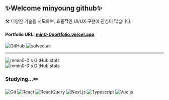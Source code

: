 ## ✨Welcome minyoung github✨
🛠️ 다양한 기술을 시도하며, 효율적인 UI/UX 구현에 관심이 많습니다.  

#### Portfolio URL: [min0-0portfolio.vercel.app](https://min0-0portfolio.vercel.app/)

![GitHub](https://img.shields.io/badge/GitHub-46%20/%202536-black?logo=github)
![solved.ac](https://img.shields.io/badge/solved.ac-S3-blue)

---

![mmin0-0's GitHub stats](https://github-readme-stats.vercel.app/api/top-langs/?username=mmin0-0&theme=dark&layout=compact)
<br />
![mmin0-0's GitHub stats](https://github-readme-stats.vercel.app/api?username=mmin0-0&hide=contribs,prs&theme=dark)

### Studying...✏️
![Git](https://img.shields.io/badge/Git-F05032?style=flat&logo=Git&logoColor=white)
![React](https://img.shields.io/badge/React-61DAFB?style=flat&logo=React&logoColor=white)
![ReactQuery](https://img.shields.io/badge/ReactQuery-FF4154?style=flat&logo=ReactQuery&logoColor=white)
![Next.js](https://img.shields.io/badge/Next.js-000000?style=flat&logo=Next.js&logoColor=white)
![Typescript](https://img.shields.io/badge/Typescript-3178C6?style=flat&logo=Typescript&logoColor=white)
![Vue.js](https://img.shields.io/badge/vuejs-%2335495e.svg?style=flat&logo=vuedotjs&logoColor=%234FC08D)
